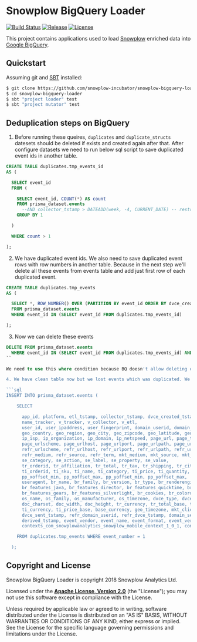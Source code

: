 # Snowplow BigQuery Loader

[![Build Status][travis-image]][travis]
[![Release][release-image]][releases]
[![License][license-image]][license]

This project contains applications used to load [Snowplow][snowplow] enriched data into [Google BigQuery][bigquery].

## Quickstart

Assuming git and [SBT][sbt] installed:

```bash
$ git clone https://github.com/snowplow-incubator/snowplow-bigquery-loader
$ cd snowplow-bigquery-loader
$ sbt "project loader" test
$ sbt "project mutator" test
```

## Deduplication steps on BigQuery

1. Before running these queires, `duplicates` and `duplicate_structs` datesets should be deleted if exists and created again after that. After configure datasets we need to run below sql script to save duplicated event ids in another table.

```sql
CREATE TABLE duplicates.tmp_events_id
AS (

  SELECT event_id
  FROM (

    SELECT event_id, COUNT(*) AS count
    FROM prisma_dataset.events
      --AND collector_tstamp > DATEADD(week, -4, CURRENT_DATE) -- restricts table scan for the previous 4 weeks to make queries more efficient; uncomment after running the first time
    GROUP BY 1

  )

  WHERE count > 1

);
```

2. We have duplicated event ids. We also need to save duplicated event rows with row numbers in another table. Because in the next step we'll delete all these events from events table and add just first row of each duplicated event.

```sql
CREATE TABLE duplicates.tmp_events
AS (

  SELECT *, ROW_NUMBER() OVER (PARTITION BY event_id ORDER BY dvce_created_tstamp) as event_number
  FROM prisma_dataset.events
  WHERE event_id IN (SELECT event_id FROM duplicates.tmp_events_id)

);
```

3. Now we can delete these events

```sql
DELETE FROM prisma_dataset.events
  WHERE event_id IN (SELECT event_id FROM duplicates.tmp_events_id) AND collector_tstamp < TIMESTAMP_SUB(CURRENT_TIMESTAMP(), INTERVAL 40 MINUTE);
``

We need to use this where condition because BQ doesn't allow deleting of just streamed rows. Or we need to shut down collector and after wait a while we can run the query without this time condition in where state.

4. We have clean table now but we lost events which was duplicated. We can add just first line of them with the query below.

```sql
INSERT INTO prisma_dataset.events (

    SELECT

      app_id, platform, etl_tstamp, collector_tstamp, dvce_created_tstamp, event, event_id, txn_id,
      name_tracker, v_tracker, v_collector, v_etl,
      user_id, user_ipaddress, user_fingerprint, domain_userid, domain_sessionidx, network_userid,
      geo_country, geo_region, geo_city, geo_zipcode, geo_latitude, geo_longitude, geo_region_name,
      ip_isp, ip_organization, ip_domain, ip_netspeed, page_url, page_title, page_referrer,
      page_urlscheme, page_urlhost, page_urlport, page_urlpath, page_urlquery, page_urlfragment,
      refr_urlscheme, refr_urlhost, refr_urlport, refr_urlpath, refr_urlquery, refr_urlfragment,
      refr_medium, refr_source, refr_term, mkt_medium, mkt_source, mkt_term, mkt_content, mkt_campaign,
      se_category, se_action, se_label, se_property, se_value,
      tr_orderid, tr_affiliation, tr_total, tr_tax, tr_shipping, tr_city, tr_state, tr_country,
      ti_orderid, ti_sku, ti_name, ti_category, ti_price, ti_quantity,
      pp_xoffset_min, pp_xoffset_max, pp_yoffset_min, pp_yoffset_max,
      useragent, br_name, br_family, br_version, br_type, br_renderengine, br_lang, br_features_pdf, br_features_flash,
      br_features_java, br_features_director, br_features_quicktime, br_features_realplayer, br_features_windowsmedia,
      br_features_gears, br_features_silverlight, br_cookies, br_colordepth, br_viewwidth, br_viewheight,
      os_name, os_family, os_manufacturer, os_timezone, dvce_type, dvce_ismobile, dvce_screenwidth, dvce_screenheight,
      doc_charset, doc_width, doc_height, tr_currency, tr_total_base, tr_tax_base, tr_shipping_base,
      ti_currency, ti_price_base, base_currency, geo_timezone, mkt_clickid, mkt_network, etl_tags,
      dvce_sent_tstamp, refr_domain_userid, refr_dvce_tstamp, domain_sessionid,
      derived_tstamp, event_vendor, event_name, event_format, event_version, event_fingerprint, true_tstamp,
      contexts_com_snowplowanalytics_snowplow_mobile_context_1_0_1, contexts_com_snowplowanalytics_snowplow_client_session_1_0_1, unstruct_event_com_snowplowanalytics_snowplow_screen_view_1_0_0, unstruct_event_com_snowplowanalytics_snowplow_application_error_1_0_0, contexts_com_snowplowanalytics_snowplow_geolocation_context_1_1_0, unstruct_event_com_snowplowanalytics_snowplow_timing_1_0_0, contexts_com_snowplowanalytics_mobile_application_1_0_0, unstruct_event_com_snowplowanalytics_snowplow_application_background_1_0_0, contexts_com_snowplowanalytics_mobile_screen_1_0_0, unstruct_event_com_snowplowanalytics_mobile_screen_view_1_0_0, unstruct_event_com_snowplowanalytics_snowplow_link_click_1_0_1, unstruct_event_com_snowplowanalytics_mobile_application_install_1_0_0, unstruct_event_com_snowplowanalytics_snowplow_application_foreground_1_0_0

    FROM duplicates.tmp_events WHERE event_number = 1

  );
```


## Copyright and License

Snowplow BigQuery Loader is copyright 2018 Snowplow Analytics Ltd.

Licensed under the **[Apache License, Version 2.0][license]** (the "License");
you may not use this software except in compliance with the License.

Unless required by applicable law or agreed to in writing, software
distributed under the License is distributed on an "AS IS" BASIS,
WITHOUT WARRANTIES OR CONDITIONS OF ANY KIND, either express or implied.
See the License for the specific language governing permissions and
limitations under the License.

[snowplow]: https://github.com/snowplow/snowplow/
[bigquery]: https://cloud.google.com/bigquery/
[sbt]: https://www.scala-sbt.org/

[license-image]: http://img.shields.io/badge/license-Apache--2-blue.svg?style=flat
[license]: http://www.apache.org/licenses/LICENSE-2.0

[travis]: https://travis-ci.org/snowplow-incubator/snowplow-bigquery-loader
[travis-image]: https://travis-ci.org/snowplow-incubator/snowplow-bigquery-loader.png?branch=master

[release-image]: http://img.shields.io/badge/release-0.1.0-blue.svg?style=flat
[releases]: https://github.com/snowplow-incubator/snowplow-bigquery-loader

[techdocs-image]: https://d3i6fms1cm1j0i.cloudfront.net/github/images/techdocs.png
[setup-image]: https://d3i6fms1cm1j0i.cloudfront.net/github/images/setup.png
[contributing-image]: https://d3i6fms1cm1j0i.cloudfront.net/github/images/contributing.png

[techdocs]: https://github.com/snowplow-incubator/snowplow-bigquery-loader/wiki
[setup]: https://github.com/snowplow-incubator/snowplow-bigquery-loader/wiki/Setup-guide
[contributing]: https://github.com/snowplow/snowplow/wiki/Contributing
